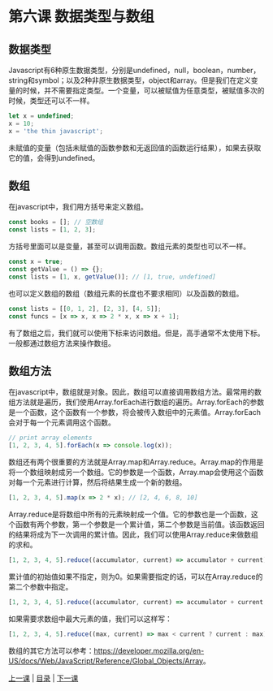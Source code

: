 # 第六课 数据类型与数组
## 数据类型
Javascript有6种原生数据类型，分别是undefined，null，boolean，number，string和symbol；以及2种非原生数据类型，object和array。但是我们在定义变量的时候，并不需要指定类型。一个变量，可以被赋值为任意类型，被赋值多次的时候，类型还可以不一样。
```javascript
let x = undefined;
x = 10;
x = 'the thin javascript';
```
未赋值的变量（包括未赋值的函数参数和无返回值的函数运行结果），如果去获取它的值，会得到undefined。

## 数组
在javascript中，我们用方括号来定义数组。
```javascript
const books = []; // 空数组
const lists = [1, 2, 3];
```
方括号里面可以是变量，甚至可以调用函数。数组元素的类型也可以不一样。
```javascript
const x = true;
const getValue = () => {};
const lists = [1, x, getValue()]; // [1, true, undefined]
```
也可以定义数组的数组（数组元素的长度也不要求相同）以及函数的数组。
```javascript
const lists = [[0, 1, 2], [2, 3], [4, 5]];
const funcs = [x => x, x => 2 * x, x => x + 1];
```
有了数组之后，我们就可以使用下标来访问数组。但是，高手通常不太使用下标。一般都通过数组方法来操作数组。

## 数组方法
在javascript中，数组就是对象。因此，数组可以直接调用数组方法。最常用的数组方法就是遍历，我们使用Array.forEach进行数组的遍历。Array.forEach的参数是一个函数，这个函数有一个参数，将会被传入数组中的元素值。Array.forEach会对于每一个元素调用这个函数。
```javascript
// print array elements
[1, 2, 3, 4, 5].forEach(x => console.log(x));
```
数组还有两个很重要的方法就是Array.map和Array.reduce。Array.map的作用是将一个数组映射成另一个数组。它的参数是一个函数，Array.map会使用这个函数对每一个元素进行计算，然后将结果生成一个新的数组。
```javascript
[1, 2, 3, 4, 5].map(x => 2 * x); // [2, 4, 6, 8, 10]
```
Array.reduce是将数组中所有的元素映射成一个值。它的参数也是一个函数，这个函数有两个参数，第一个参数是一个累计值，第二个参数是当前值。该函数返回的结果将成为下一次调用的累计值。因此，我们可以使用Array.reduce来做数组的求和。
```javascript
[1, 2, 3, 4, 5].reduce((accumulator, current) => accumulator + current); // 15
```
累计值的初始值如果不指定，则为0。如果需要指定的话，可以在Array.reduce的第二个参数中指定。
```javascript
[1, 2, 3, 4, 5].reduce((accumulator, current) => accumulator + current, 10); // 25
```
如果需要求数组中最大元素的值，我们可以这样写：
```javascript
[1, 2, 3, 4, 5].reduce((max, current) => max < current ? current : max); // 5
```
数组的其它方法可以参考：<https://developer.mozilla.org/en-US/docs/Web/JavaScript/Reference/Global_Objects/Array>。

[上一课](lesson5.md) &#124; [目录](README.md) &#124; [下一课](lesson7.md)
